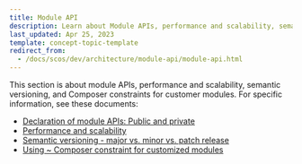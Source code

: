 ```yaml
---
title: Module API
description: Learn about Module APIs, performance and scalability, semantic versioning, and Composer constrains for customer modules.
last_updated: Apr 25, 2023
template: concept-topic-template
redirect_from:
  - /docs/scos/dev/architecture/module-api/module-api.html
---
```


This section is about module APIs, performance and scalability, semantic versioning, and Composer constraints for customer modules. For specific information, see these documents:

* [Declaration of module APIs: Public and private](/docs/dg/dev/architecture/module-api/declaration-of-module-apis-public-and-private.html)
* [Performance and scalability](/docs/dg/dev/architecture/module-api/performance-and-scalability.html)
* [Semantic versioning - major vs. minor vs. patch release](/docs/dg/dev/architecture/module-api/semantic-versioning-major-vs.-minor-vs.-patch-release.html)
* [Using ~ Composer constraint for customized modules](/docs/dg/dev/architecture/module-api/using-composer-constraint-for-customized-modules.html)
